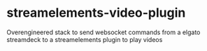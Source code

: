 # streamelements-video-plugin
Overengineered stack to send websocket commands from a elgato streamdeck to a streamelements plugin to play videos
